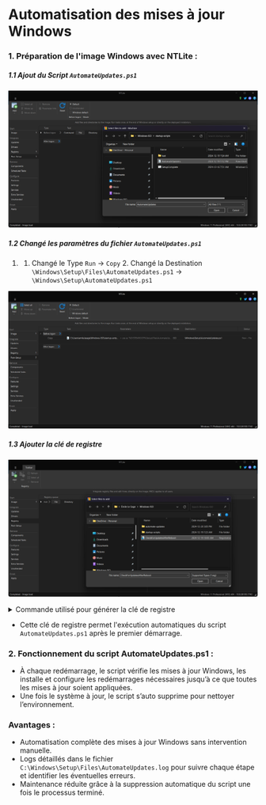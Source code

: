 # Automatisation des mises à jour Windows

### 1. Préparation de l'image Windows avec NTLite :

##### 1.1 Ajout du Script `AutomateUpdates.ps1`

![ChoseAutomateUpdatesFile.png](ChoseAutomateUpdatesFile.png)


##### 1.2 Changé les paramètres du fichier `AutomateUpdates.ps1`

1. 1. Changé le Type `Run` → `Copy`
        2. Changé la Destination `\Windows\Setup\Files\AutomateUpdates.ps1` → `\Windows\Setup\AutomateUpdates.ps1`

![ChangeParameters.png](ChangeParameters.png)


##### 1.3 Ajouter la clé de registre

![ChoseRegFile.png](ChoseRegFile.png)


<details id="bkmrk-commande-utilis%C3%A9-pou"><summary>Commande utilisé pour générer la clé de registre</summary>

Set-ItemProperty -Path "HKLM:\\Software\\Microsoft\\Windows\\CurrentVersion\\RunOnce" -Name "CheckForUpdatesAfterReboot" -Value "Powershell.exe -ExecutionPolicy Bypass -File C:\\Windows\\Setup\\AutomateUpdates.ps1"
</details>

- Cette clé de registre permet l'exécution automatiques du script `AutomateUpdates.ps1` après le premier démarrage.

### 2. Fonctionnement du script AutomateUpdates.ps1 :

- À chaque redémarrage, le script vérifie les mises à jour Windows, les installe et configure les redémarrages nécessaires jusqu’à ce que toutes les mises à jour soient appliquées.
- Une fois le système à jour, le script s’auto supprime pour nettoyer l’environnement.

### Avantages :

- Automatisation complète des mises à jour Windows sans intervention manuelle.
- Logs détaillés dans le fichier `C:\Windows\Setup\Files\AutomateUpdates.log` pour suivre chaque étape et identifier les éventuelles erreurs.
- Maintenance réduite grâce à la suppression automatique du script une fois le processus terminé.
